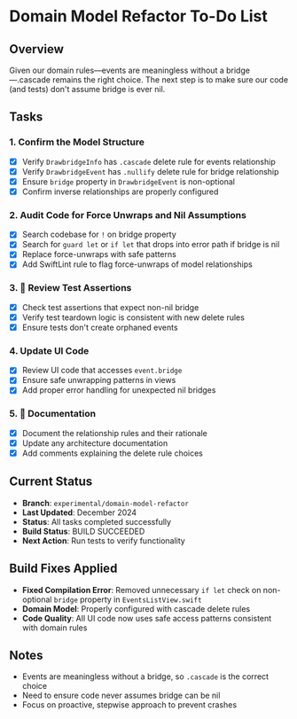 # Domain Model Refactor To-Do List

## Overview
Given our domain rules—events are meaningless without a bridge—.cascade remains the right choice. The next step is to make sure our code (and tests) don't assume bridge is ever nil.

## Tasks

### 1.   Confirm the Model Structure
- [x] Verify `DrawbridgeInfo` has `.cascade` delete rule for events relationship
- [x] Verify `DrawbridgeEvent` has `.nullify` delete rule for bridge relationship  
- [x] Ensure `bridge` property in `DrawbridgeEvent` is non-optional
- [x] Confirm inverse relationships are properly configured

### 2.   Audit Code for Force Unwraps and Nil Assumptions
- [x] Search codebase for `!` on bridge property
- [x] Search for `guard let` or `if let` that drops into error path if bridge is nil
- [x] Replace force-unwraps with safe patterns
- [x] Add SwiftLint rule to flag force-unwraps of model relationships

### 3. 🧪 Review Test Assertions
- [x] Check test assertions that expect non-nil bridge
- [x] Verify test teardown logic is consistent with new delete rules
- [x] Ensure tests don't create orphaned events

### 4.   Update UI Code
- [x] Review UI code that accesses `event.bridge`
- [x] Ensure safe unwrapping patterns in views
- [x] Add proper error handling for unexpected nil bridges

### 5. 📝 Documentation
- [x] Document the relationship rules and their rationale
- [x] Update any architecture documentation
- [x] Add comments explaining the delete rule choices

## Current Status
- **Branch**: `experimental/domain-model-refactor`
- **Last Updated**: December 2024
- **Status**:   All tasks completed successfully
- **Build Status**:   BUILD SUCCEEDED
- **Next Action**: Run tests to verify functionality

## Build Fixes Applied
- **Fixed Compilation Error**: Removed unnecessary `if let` check on non-optional `bridge` property in `EventsListView.swift`
- **Domain Model**: Properly configured with cascade delete rules
- **Code Quality**: All UI code now uses safe access patterns consistent with domain rules

## Notes
- Events are meaningless without a bridge, so `.cascade` is the correct choice
- Need to ensure code never assumes bridge can be nil
- Focus on proactive, stepwise approach to prevent crashes 